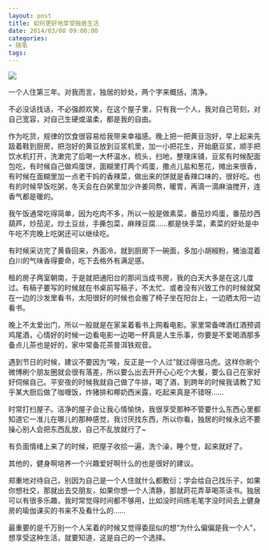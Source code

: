 ```yaml
---
layout: post
title: 如何更好地享受独居生活
date: 2014/03/08 09:00:00
categories: 
- 随笔
tags: 
---
```


![][1] 

一个人住第三年。对我而言，独居的妙处，两个字来概括，清净。

不必没话找话，不必强颜欢笑，在这个屋子里，只有我一个人，我对自己苛刻，对自己宽容，对自己生硬或温柔，都是我的自由。

作为吃货，规律的饮食很容易给我带来幸福感。晚上把一把黄豆泡好，早上起来先趿着鞋到厨房，把泡好的黄豆放到豆浆机里，加一小把花生，开始磨豆浆，顺手把饮水机打开，洗漱完了后喝一大杯温水，梳头，扫地，整理床铺，豆浆有时候配面包吃，有时候自己做鸡蛋饼，面糊里打两个鸡蛋，撒点儿盐和葱花，摊出来很香，有时候在面糊里加一点老干妈的香辣菜，做出来的饼就是香辣口味的，很好吃。也有的时候早饭吃粥，冬天会在白粥里加少许姜同熬，暖胃，再滴一滴麻油搅开，连香气都是暖的。

我午饭通常吃得简单，因为吃肉不多，所以一般是做素菜，番茄炒鸡蛋，番茄炒西葫芦，炒茄泥，炒土豆丝，手撕包菜，麻辣豆腐……都是快手菜，素菜的好处是中午吃不完晚上吃粥还可以继续吃。

有时候采访完了黄昏回来，外面冷，就到厨房下一碗面，多加小胡椒粉，猪油混着白川的气味香得要命，吃下去格外有满足感。

租的房子两室朝南，于是就把通阳台的那间当成书房，我的白天大多是在这儿度过。有稿子要写的时候就在书桌前写稿子，不太忙、或者没有兴致工作的时候就窝在一边的沙发里看书，太阳很好的时候也会搬了椅子坐在阳台上，一边晒太阳一边看书。

晚上不太爱出门，所以一般就是在家呆着看书上网看电影。家里常备啤酒红酒预调鸡尾酒，心情好的时候一边看电影一边喝一杯真是人生乐事，你要是不爱喝酒那多备点儿茶也是好的，家中常备花茶普洱铁观音。

遇到节日的时候，建议不要因为“唉，反正是一个人过”就过得很马虎。这样你刷个微博刷个朋友圈就会很有落差，所以要么出去开开心心吃个大餐，要么自己在家好好伺候自己。平安夜的时候我就自己做了牛排，喝了酒，到跨年的时候我请教了知乎某大厨后做了咖喱饭，炸猪排和椰奶西米露，吃起来真是不错呀……

时常打扫屋子。洁净的屋子会让我心情愉快，我很享受那种不管要什么东西心里都知道它一准儿在哪儿的那种感觉，我讨厌找东西，所以你看，独居的时候永远不要操心别人会把东西乱放，自己不乱放就行了~

有负面情绪上来了的时候，把屋子收拾一遍，洗个澡，睡个觉，起来就好了。

其他的，健身啊培养一个兴趣爱好啊什么的也是很好的建议。

郑重地对待自己，别因为自己是一个人住就什么都敷衍；学会给自己找乐子，如果你想社交，那就出去交朋友，如果你想一个人清静，那就莳花弄草喝茶读书。独居可以有很多乐趣，我时常觉得时间都不够用，比如没时间练毛笔字没时间去上健身房的瑜伽课买的书来不及看什么的……

最重要的是千万别一个人呆着的时候又觉得委屈似的想“为什么偏偏是我一个人”，想享受这种生活，就要知道，这是自己的一个选择。

[1]: https://ww2.sinaimg.cn/large/006tNc79gw1f511031i2ij30hs0hsgmx
